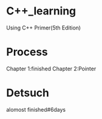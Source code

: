 # C++_learning
Using C++ Primer(5th Edition)
# Process
Chapter 1:finished
Chapter 2:Pointer
# Detsuch
alomost finished#6days